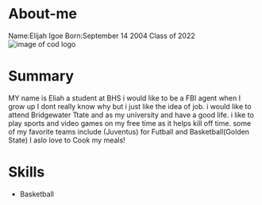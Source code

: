 # About-me
Name:Elijah Igoe 
Born:September 14 2004
Class of 2022
![image of cod logo](https://www.netclipart.com/pp/m/120-1204383_call-of-duty-logo-png-cod-mw-remastered.png)

# Summary
MY name is Eliah a student at BHS i would like to be a FBI agent when I grow up I dont really know why but i just like the idea of job.
i would like to attend Bridgewater Ttate and as my university and have a good life. i like to play sports and video games on my free time 
as it helps kill off time. some of my favorite teams include (Juventus) for Futball and Basketball(Golden State) I aslo love to Cook my meals!

# Skills
* Basketball
